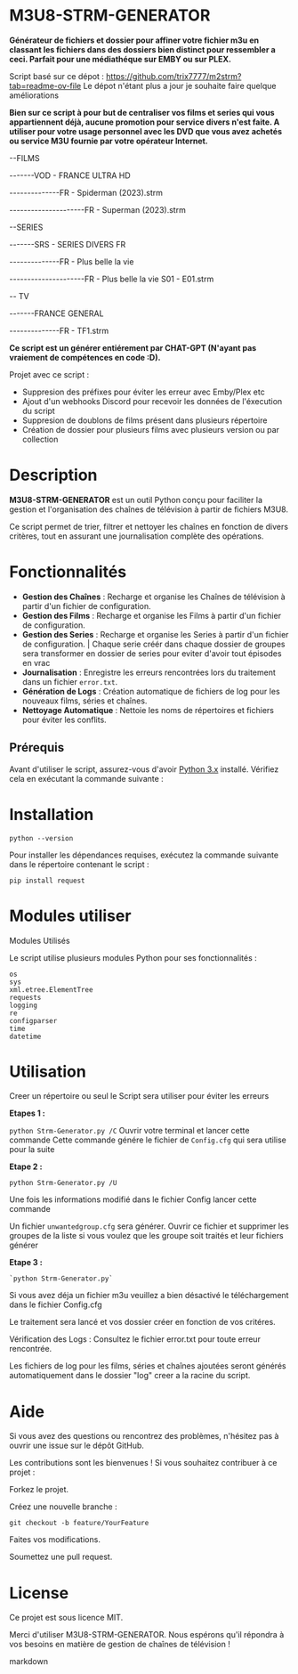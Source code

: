 # M3U8-STRM-GENERATOR

**Générateur de fichiers et dossier pour affiner votre fichier m3u en classant les fichiers dans des dossiers bien distinct pour ressembler a ceci.
Parfait pour une médiathéque sur EMBY ou sur PLEX.**

Script basé sur ce dépot : https://github.com/trix7777/m2strm?tab=readme-ov-file
Le dépot n'étant plus a jour je souhaite faire quelque améliorations 

**Bien sur ce script à pour but de centraliser vos films et series qui vous appartiennent déjà, aucune promotion pour service divers n'est faite. A utiliser pour votre usage personnel avec les DVD que vous avez achetés ou service M3U fournie par votre opérateur Internet.**

--FILMS

-------VOD - FRANCE ULTRA HD

--------------FR - Spiderman (2023).strm

---------------------FR - Superman (2023).strm

--SERIES

-------SRS - SERIES DIVERS FR

--------------FR - Plus belle la vie 

---------------------FR - Plus belle la vie S01 - E01.strm

-- TV 

-------FRANCE GENERAL 

--------------FR - TF1.strm



**Ce script est un générer entiérement par CHAT-GPT (N'ayant pas vraiement de compétences en code :D).**

Projet avec ce script :

- Suppresion des préfixes pour éviter les erreur avec Emby/Plex etc
- Ajout d'un webhooks Discord pour recevoir les données de l'éxecution du script
- Suppresion de doublons de films présent dans plusieurs répertoire
- Création de dossier pour plusieurs films avec plusieurs version ou par collection

# Description

**M3U8-STRM-GENERATOR** est un outil Python conçu pour faciliter la gestion et l'organisation des chaînes de télévision à partir de fichiers M3U8. 

Ce script permet de trier, filtrer et nettoyer les chaînes en fonction de divers critères, tout en assurant une journalisation complète des opérations.

# Fonctionnalités

- **Gestion des Chaînes** : Recharge et organise les Chaînes de télévision à partir d'un fichier de configuration.
- **Gestion des Films** : Recharge et organise les Films à partir d'un fichier de configuration.
- **Gestion des Series** : Recharge et organise les Series  à partir d'un fichier de configuration. | Chaque serie créér dans chaque dossier de groupes sera transformer en dossier de series pour eviter d'avoir tout épisodes en vrac
- **Journalisation** : Enregistre les erreurs rencontrées lors du traitement dans un fichier `error.txt`.
- **Génération de Logs** : Création automatique de fichiers de log pour les nouveaux films, séries et chaînes.
- **Nettoyage Automatique** : Nettoie les noms de répertoires et fichiers pour éviter les conflits.

## Prérequis

Avant d'utiliser le script, assurez-vous d'avoir [Python 3.x](https://www.python.org/downloads/) installé. Vérifiez cela en exécutant la commande suivante :

# Installation

`python --version`

Pour installer les dépendances requises, exécutez la commande suivante dans le répertoire contenant le script :

`pip install request`

# Modules utiliser

Modules Utilisés

Le script utilise plusieurs modules Python pour ses fonctionnalités :

    os
    sys
    xml.etree.ElementTree
    requests
    logging
    re
    configparser
    time
    datetime

# Utilisation

Creer un répertoire ou seul le Script sera utiliser pour éviter les erreurs 

**Etapes 1 :** 

`python Strm-Generator.py /C`
Ouvrir votre terminal et lancer cette commande 
Cette commande génére le fichier de `Config.cfg` qui sera utilise pour la suite

**Etape 2 :**

`python Strm-Generator.py /U`

Une fois les informations modifié dans le fichier Config lancer cette commande 
	
Un fichier `unwantedgroup.cfg` sera générer. 
Ouvrir ce fichier et supprimer les groupes de la liste si vous voulez que les groupe soit traités et leur fichiers générer

**Etape 3 :**

	`python Strm-Generator.py`
Si vous avez déja un fichier m3u veuillez a bien désactivé le téléchargement dans le fichier Config.cfg

Le traitement sera lancé et vos dossier créer en fonction de vos critéres.

Vérification des Logs : Consultez le fichier error.txt pour toute erreur rencontrée. 

Les fichiers de log pour les films, séries et chaînes ajoutées seront générés automatiquement dans le dossier "log" creer a la racine du script.

# Aide

Si vous avez des questions ou rencontrez des problèmes, n'hésitez pas à ouvrir une issue sur le dépôt GitHub.

Les contributions sont les bienvenues ! Si vous souhaitez contribuer à ce projet :

Forkez le projet.

Créez une nouvelle branche :

	git checkout -b feature/YourFeature

Faites vos modifications.

Soumettez une pull request.

# License

Ce projet est sous licence MIT. 

Merci d'utiliser M3U8-STRM-GENERATOR. Nous espérons qu'il répondra à vos besoins en matière de gestion de chaînes de télévision !

markdown
